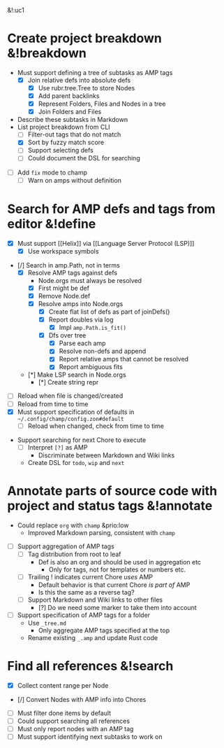 &!:uc1

# Create project breakdown &!breakdown
- Must support defining a tree of subtasks as AMP tags
	- [x] Join relative defs into absolute defs
		- [x] Use rubr.tree.Tree to store Nodes
		- [x] Add parent backlinks
		- [x] Represent Folders, Files and Nodes in a tree
		- [x] Join Folders and Files
- Describe these subtasks in Markdown
- List project breakdown from CLI
	- [ ] Filter-out tags that do not match
	- [x] Sort by fuzzy match score
	- [ ] Support selecting defs
	- [ ] Could document the DSL for searching
- [ ] Add `fix` mode to champ
	- [ ] Warn on amps without definition

# Search for AMP defs and tags from editor &!define
- [x] Must support [[Helix]] via [[Language Server Protocol (LSP)]]
	- [x] Use workspace symbols
- [/] Search in amp.Path, not in terms
	- [x] Resolve AMP tags against defs
		- Node.orgs must always be resolved
		- [x] First might be def
		- [x] Remove Node.def
		- [x] Resolve amps into Node.orgs
			- [x] Create flat list of defs as part of joinDefs()
			- [x] Report doubles via log
				- [x] Impl `amp.Path.is_fit()`
			- [x] Dfs over tree
				- [x] Parse each amp
				- [x] Resolve non-defs and append
				- [x] Report relative amps that cannot be resolved
				- [x] Report ambiguous fits
	- [*] Make LSP search in Node.orgs
		- [*] Create string repr
- [ ] Reload when file is changed/created
- [ ] Reload from time to time
- [x] Must support specification of defaults in `~/.config/champ/config.zon#default`
	- [ ] Reload when changed, check from time to time
- Support searching for next Chore to execute
	- [ ] Interpret `[?]` as AMP
		- Discriminate between Markdown and Wiki links
	- Create DSL for `todo`, `wip` and `next`

# Annotate parts of source code with project and status tags &!annotate
- Could replace `org` with `champ` &prio:low
	- Improved Markdown parsing, consistent with `champ`
- [ ] Support aggregation of AMP tags
	- [ ] Tag distribution from root to leaf
		- Def is also an org and should be used in aggregation etc
			- Only for tags, not for templates or numbers etc.
	- [ ] Trailing ! indicates current Chore _uses_ AMP
		- Default behavior is that current Chore _is part of_ AMP
		- Is this the same as a reverse tag?
	- [ ] Support Markdown and Wiki links to other files
		- [?] Do we need some marker to take them into account
- [ ] Support specification of AMP tags for a folder
	- Use `_tree.md`
		- Only aggregate AMP tags specified at the top
	- Rename existing `_.amp` and update Rust code

# Find all references &!search
- [x] Collect content range per Node
- [/] Convert Nodes with AMP info into Chores
- [ ] Must filter done items by default
- [ ] Could support searching all references
- [ ] Must only report nodes with an AMP tag
- [ ] Must support identifying next subtasks to work on
